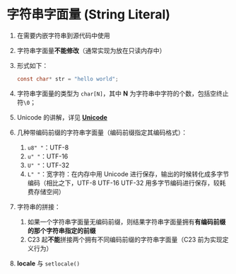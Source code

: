 # 字符串字面量 (String Literal)

1. 在需要内嵌字符串到源代码中使用

2. 字符串字面量**不能修改**（通常实现为放在只读内存中）

3. 形式如下：

   ```c
   const char* str = "hello world";
   ```

4. 字符串字面量的类型为 `char[N]`，其中 **N** 为字符串中字符的个数，包括空终止符`\0`；
5. Unicode 的讲解，详见 **[Unicode](/教程/番外/2_Unicode.md)**
6. 几种带编码前缀的字符串字面量（编码前缀指定其编码格式）：
   1. `u8" "`：UTF-8
   2. `u" "`：UTF-16
   3. `U" "`：UTF-32
   4. `L" "`：宽字符：在内存中用 Unicode 进行保存，输出的时候转化成多字节编码（相比之下，UTF-8 UTF-16
      UTF-32 用多字节编码进行保存，较耗费存储空间）
7. 字符串的拼接：
   1. 如果一个字符串字面量无编码前缀，则结果字符串字面量拥有**有编码前缀的那个字符串指定的前缀**
   2. C23 起**不能**拼接两个拥有不同编码前缀的字符串字面量（C23 前为实现定义行为）
8. **locale** 与 `setlocale()`
